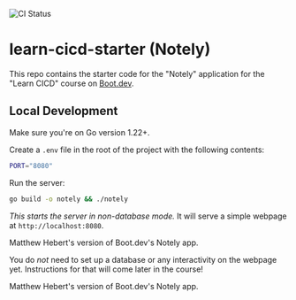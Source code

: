 ![CI Status](https://github.com/SplayingCow/learn-cicd-starter/actions/workflows/ci.yml/badge.svg)


# learn-cicd-starter (Notely)

This repo contains the starter code for the "Notely" application for the "Learn CICD" course on [Boot.dev](https://boot.dev).

## Local Development

Make sure you're on Go version 1.22+.

Create a `.env` file in the root of the project with the following contents:

```bash
PORT="8080"
```

Run the server:

```bash
go build -o notely && ./notely
```

*This starts the server in non-database mode.* It will serve a simple webpage at `http://localhost:8080`.

Matthew Hebert's version of Boot.dev's Notely app.


You do *not* need to set up a database or any interactivity on the webpage yet. Instructions for that will come later in the course!

Matthew Hebert's version of Boot.dev's Notely app.

